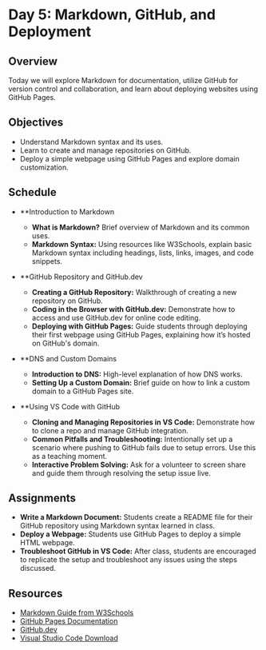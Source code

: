 # Day 5: Markdown, GitHub, and Deployment

## Overview

Today we will explore Markdown for documentation, utilize GitHub for version control and collaboration, and learn about deploying websites using GitHub Pages.

## Objectives

- Understand Markdown syntax and its uses.
- Learn to create and manage repositories on GitHub.
- Deploy a simple webpage using GitHub Pages and explore domain customization.

## Schedule

- **Introduction to Markdown 
    
    - **What is Markdown?** Brief overview of Markdown and its common uses.
    - **Markdown Syntax:** Using resources like W3Schools, explain basic Markdown syntax including headings, lists, links, images, and code snippets.
- **GitHub Repository and GitHub.dev
    
    - **Creating a GitHub Repository:** Walkthrough of creating a new repository on GitHub.
    - **Coding in the Browser with GitHub.dev:** Demonstrate how to access and use GitHub.dev for online code editing.
    - **Deploying with GitHub Pages:** Guide students through deploying their first webpage using GitHub Pages, explaining how it’s hosted on GitHub's domain.
- **DNS and Custom Domains 
    
    - **Introduction to DNS:** High-level explanation of how DNS works.
    - **Setting Up a Custom Domain:** Brief guide on how to link a custom domain to a GitHub Pages site.
- **Using VS Code with GitHub 
    
    - **Cloning and Managing Repositories in VS Code:** Demonstrate how to clone a repo and manage GitHub integration.
    - **Common Pitfalls and Troubleshooting:** Intentionally set up a scenario where pushing to GitHub fails due to setup errors. Use this as a teaching moment.
    - **Interactive Problem Solving:** Ask for a volunteer to screen share and guide them through resolving the setup issue live.

## Assignments

- **Write a Markdown Document:** Students create a README file for their GitHub repository using Markdown syntax learned in class.
- **Deploy a Webpage:** Students use GitHub Pages to deploy a simple HTML webpage.
- **Troubleshoot GitHub in VS Code:** After class, students are encouraged to replicate the setup and troubleshoot any issues using the steps discussed.

## Resources

- [Markdown Guide from W3Schools](https://www.w3schools.com)
- [GitHub Pages Documentation](https://pages.github.com/)
- [GitHub.dev](https://github.dev/)
- [Visual Studio Code Download](https://code.visualstudio.com/)